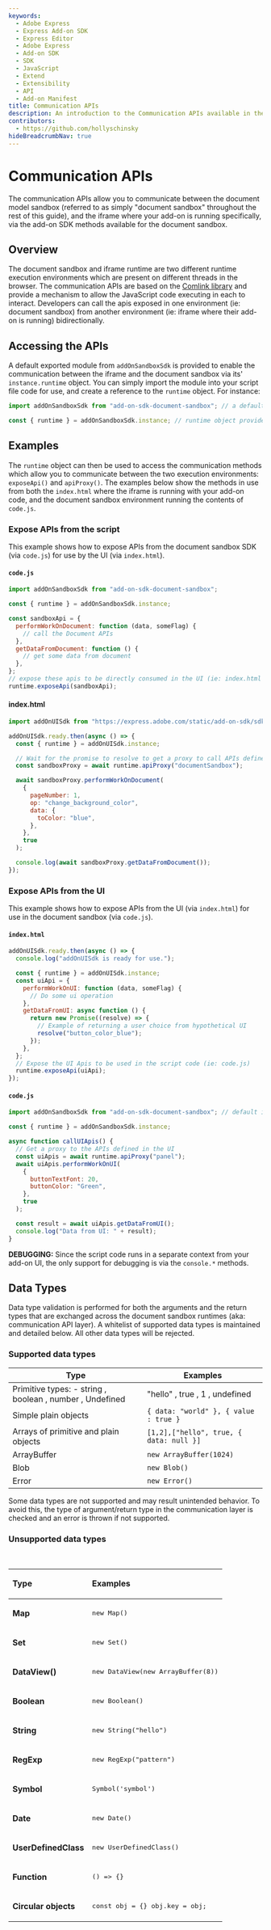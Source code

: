 ```yaml
---
keywords:
  - Adobe Express
  - Express Add-on SDK
  - Express Editor
  - Adobe Express
  - Add-on SDK
  - SDK
  - JavaScript
  - Extend
  - Extensibility
  - API
  - Add-on Manifest
title: Communication APIs
description: An introduction to the Communication APIs available in the document sandbox.
contributors:
  - https://github.com/hollyschinsky
hideBreadcrumbNav: true
---
```


# Communication APIs

The communication APIs allow you to communicate between the document model sandbox (referred to as simply "document sandbox" throughout the rest of this guide), and the iframe where your add-on is running specifically, via the add-on SDK methods available for the document sandbox.

## Overview

The document sandbox and iframe runtime are two different runtime execution environments which are present on different threads in the browser. The communication APIs are based on the [Comlink library](https://github.com/GoogleChromeLabs/comlink) and provide a mechanism to allow the JavaScript code executing in each to interact. Developers can call the apis exposed in one environment (ie: document sandbox) from another environment (ie: iframe where their add-on is running) bidirectionally.

## Accessing the APIs

A default exported module from `addOnSandboxSdk` is provided to enable the communication between the iframe and the document sandbox via its' `instance.runtime` object. You can simply import the module into your script file code for use, and create a reference to the `runtime` object. For instance:

```js
import addOnSandboxSdk from "add-on-sdk-document-sandbox"; // a default import

const { runtime } = addOnSandboxSdk.instance; // runtime object provides direct access to the communication APIs
```

## Examples

The `runtime` object can then be used to access the communication methods which allow you to communicate between the two execution environments: `exposeApi()` and `apiProxy()`. The examples below show the methods in use from both the `index.html` where the iframe is running with your add-on code, and the document sandbox environment running the contents of `code.js`.

### Expose APIs from the script

This example shows how to expose APIs from the document sandbox SDK (via `code.js`) for use by the UI (via `index.html`).

#### `code.js`

```js
import addOnSandboxSdk from "add-on-sdk-document-sandbox";

const { runtime } = addOnSandboxSdk.instance;

const sandboxApi = {
  performWorkOnDocument: function (data, someFlag) {
    // call the Document APIs
  },
  getDataFromDocument: function () {
    // get some data from document
  },
};
// expose these apis to be directly consumed in the UI (ie: index.html file).
runtime.exposeApi(sandboxApi);
```

#### index.html

```js
import addOnUISdk from "https://express.adobe.com/static/add-on-sdk/sdk.js";

addOnUISdk.ready.then(async () => {
  const { runtime } = addOnUISdk.instance;

  // Wait for the promise to resolve to get a proxy to call APIs defined in the document sandbox
  const sandboxProxy = await runtime.apiProxy("documentSandbox");

  await sandboxProxy.performWorkOnDocument(
    {
      pageNumber: 1,
      op: "change_background_color",
      data: {
        toColor: "blue",
      },
    },
    true
  );

  console.log(await sandboxProxy.getDataFromDocument());
});
```

### Expose APIs from the UI

This example shows how to expose APIs from the UI (via `index.html`) for use in the document sandbox (via `code.js`).

#### `index.html`

```js
addOnUISdk.ready.then(async () => {
  console.log("addOnUISdk is ready for use.");

  const { runtime } = addOnUISdk.instance;
  const uiApi = {
    performWorkOnUI: function (data, someFlag) {
      // Do some ui operation
    },
    getDataFromUI: async function () {
      return new Promise((resolve) => {
        // Example of returning a user choice from hypothetical UI
        resolve("button_color_blue");
      });
    },
  };
  // Expose the UI Apis to be used in the script code (ie: code.js)
  runtime.exposeApi(uiApi);
});
```

#### `code.js`

```js
import addOnSandboxSdk from "add-on-sdk-document-sandbox"; // default import

const { runtime } = addOnSandboxSdk.instance;

async function callUIApis() {
  // Get a proxy to the APIs defined in the UI
  const uiApis = await runtime.apiProxy("panel");
  await uiApis.performWorkOnUI(
    {
      buttonTextFont: 20,
      buttonColor: "Green",
    },
    true
  );

  const result = await uiApis.getDataFromUI();
  console.log("Data from UI: " + result);
}
```

<InlineAlert slots="text" variant="info"/>

**DEBUGGING:** Since the script code runs in a separate context from your add-on UI, the only support for debugging is via the `console.*` methods.

## Data Types

Data type validation is performed for both the arguments and the return types that are exchanged across the document sandbox runtimes (aka: communication API layer). A whitelist of supported data types is maintained and detailed below. All other data types will be rejected.

### Supported data types

| Type                                                      | Examples                                |
| --------------------------------------------------------- | --------------------------------------- |
| Primitive types: - string  , boolean , number , Undefined | "hello" , true , 1 , undefined          |
| Simple plain objects                                      | `{ data: "world" }, { value : true }`   |
| Arrays of primitive and plain objects                     | `[1,2],["hello", true, { data: null }]` |
| ArrayBuffer                                               | `new ArrayBuffer(1024)`                 |
| Blob                                                      | `new Blob()`                            |
| Error                                                     | `new Error()`                           |

Some data types are not supported and may result unintended behavior. To avoid this, the type of argument/return type in the communication layer is checked and an error is thrown if not supported.

### Unsupported data types

<br/>
<table class="spectrum-Table spectrum-Table--sizeM" css="
    background-color:lavender;
    tbody {
      background-color:white;
    }">
<tr class="spectrum-Table-row">
    <td class="spectrum-Table-headCell"><p><strong>Type</strong></p></td>
    <td class="spectrum-Table-headCell"><p><strong>Examples</strong></p></td>
</tr>
<tbody class="spectrum-Table-body">
<tr class="spectrum-Table-row">
    <td class="spectrum-Table-cell"><p><strong>Map</strong> <br/></p></td>
    <td class="spectrum-Table-cell"><p><pre>new Map()</pre></p></td>
</tr>
<tr class="spectrum-Table-row">
    <td class="spectrum-Table-cell"><p><strong>Set</strong> <br/></p></td>
    <td class="spectrum-Table-cell"><p><pre>new Set()</pre></p></td>
</tr>
<tr class="spectrum-Table-row">
    <td class="spectrum-Table-cell"><p><strong>DataView() </strong> <br/></p></td>
    <td class="spectrum-Table-cell"><p><pre>new DataView(new ArrayBuffer(8))</pre></p></td>
</tr>
<tr class="spectrum-Table-row">
    <td class="spectrum-Table-cell"><p><strong>Boolean</strong> <br/></p></td>
    <td class="spectrum-Table-cell"><p><pre>new Boolean()</pre></p></td>
</tr>
<tr class="spectrum-Table-row">
    <td class="spectrum-Table-cell"><p><strong>String</strong> <br/></p></td>
    <td class="spectrum-Table-cell"><p><pre>new String("hello")</pre></p></td>
</tr>
<tr class="spectrum-Table-row">
    <td class="spectrum-Table-cell"><p><strong>RegExp</strong> <br/></p></td>
    <td class="spectrum-Table-cell"><p><pre>new RegExp("pattern")</pre></p></td>
</tr>
<tr class="spectrum-Table-row">
    <td class="spectrum-Table-cell"><p><strong>Symbol</strong> <br/></p></td>
    <td class="spectrum-Table-cell"><p><pre>Symbol('symbol')</pre></p></td>
</tr>
<tr class="spectrum-Table-row">
    <td class="spectrum-Table-cell"><p><strong>Date</strong> <br/></p></td>
    <td class="spectrum-Table-cell"><p><pre>new Date()</pre></p></td>
</tr>
<tr class="spectrum-Table-row">
    <td class="spectrum-Table-cell"><p><strong>UserDefinedClass</strong> <br/></p></td>
    <td class="spectrum-Table-cell"><p><pre>new UserDefinedClass() </pre></p></td>
</tr>
<tr class="spectrum-Table-row">
    <td class="spectrum-Table-cell"><p><strong>Function</strong> <br/></p></td>
    <td class="spectrum-Table-cell"><p><pre>() => &#123;&#125; </pre></p></td>
</tr>
<tr class="spectrum-Table-row">
    <td class="spectrum-Table-cell"><p><strong>Circular objects</strong> <br/></p></td>
    <td class="spectrum-Table-cell"><p><pre>const obj = &#123;&#125; obj.key = obj;</pre></p></td>
</tr>
</tbody>
</table>
